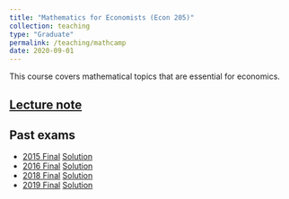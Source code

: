 ```yaml
---
title: "Mathematics for Economists (Econ 205)"
collection: teaching
type: "Graduate"
permalink: /teaching/mathcamp
date: 2020-09-01
---
```


This course covers mathematical topics that are essential for economics.

## [Lecture note](https://www.dropbox.com/s/jbb95yef6fkxxex/mathprog.pdf)

## Past exams
- [2015 Final](/files/econ205final2015_withoutsol.pdf) [Solution](/files/econ205final2015_withsol.pdf)
- [2016 Final](/files/econ205final2016_withoutsol.pdf) [Solution](/files/econ205final2016_withsol.pdf)
- [2018 Final](/files/econ205final2018_withoutsol.pdf) [Solution](/files/econ205final2018_withsol.pdf)
- [2019 Final](/files/econ205final2019_withoutsol.pdf) [Solution](/files/econ205final2019_withsol.pdf)
